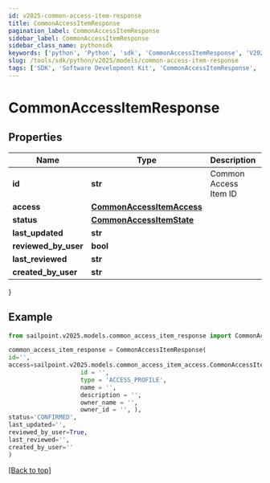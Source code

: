 ```yaml
---
id: v2025-common-access-item-response
title: CommonAccessItemResponse
pagination_label: CommonAccessItemResponse
sidebar_label: CommonAccessItemResponse
sidebar_class_name: pythonsdk
keywords: ['python', 'Python', 'sdk', 'CommonAccessItemResponse', 'V2025CommonAccessItemResponse'] 
slug: /tools/sdk/python/v2025/models/common-access-item-response
tags: ['SDK', 'Software Development Kit', 'CommonAccessItemResponse', 'V2025CommonAccessItemResponse']
---
```


# CommonAccessItemResponse


## Properties

Name | Type | Description | Notes
------------ | ------------- | ------------- | -------------
**id** | **str** | Common Access Item ID | [optional] 
**access** | [**CommonAccessItemAccess**](common-access-item-access) |  | [optional] 
**status** | [**CommonAccessItemState**](common-access-item-state) |  | [optional] 
**last_updated** | **str** |  | [optional] 
**reviewed_by_user** | **bool** |  | [optional] 
**last_reviewed** | **str** |  | [optional] 
**created_by_user** | **str** |  | [optional] 
}

## Example

```python
from sailpoint.v2025.models.common_access_item_response import CommonAccessItemResponse

common_access_item_response = CommonAccessItemResponse(
id='',
access=sailpoint.v2025.models.common_access_item_access.CommonAccessItemAccess(
                    id = '', 
                    type = 'ACCESS_PROFILE', 
                    name = '', 
                    description = '', 
                    owner_name = '', 
                    owner_id = '', ),
status='CONFIRMED',
last_updated='',
reviewed_by_user=True,
last_reviewed='',
created_by_user=''
)

```
[[Back to top]](#) 

